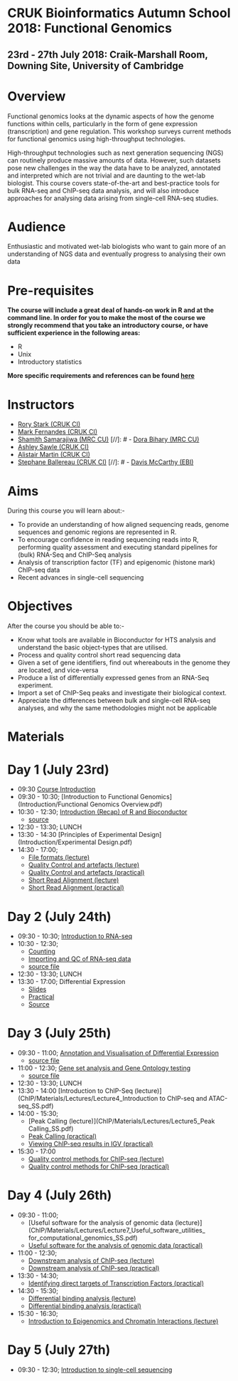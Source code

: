 # CRUK Bioinformatics Autumn School 2018: Functional Genomics

## 23rd - 27th July 2018: Craik-Marshall Room, Downing Site, University of Cambridge


# Overview

Functional genomics looks at the dynamic aspects of how the genome functions within cells,
particularly in the form of gene expression (transcription) and gene regulation. This workshop surveys
current methods for functional genomics using high-throughput technologies. 

High-throughput technologies such as next generation sequencing (NGS) can routinely produce massive amounts of data. However, such datasets pose new challenges in the way the data have to be analyzed, annotated and interpreted which are not trivial and are daunting to the wet-lab biologist. This course covers state-of-the-art and best-practice tools for bulk RNA-seq and ChIP-seq data analysis, and will also introduce approaches for analysing data arising from single-cell RNA-seq studies.

# Audience

Enthusiastic and motivated wet-lab biologists who want to gain more of an understanding of NGS data and eventually progress to analysing their own data

# Pre-requisites

**The course will include a great deal of hands-on work in R and at the command line. In order for you to make the most of the course we strongly recommend that you take an introductory course, or have sufficient experience in the following areas:**

- R
- Unix
- Introductory statistics

**More specific requirements and references can be found [here](http://www.cruk.cam.ac.uk/bioinformatics-summer-school-prerequisites)**


# Instructors

- [Rory Stark (CRUK CI)](http://www.cruk.cam.ac.uk/core-facilities/bioinformatics-core)
- [Mark Fernandes (CRUK CI)](http://www.cruk.cam.ac.uk/core-facilities/bioinformatics-core)
- [Shamith Samarajiwa (MRC CU)](http://www.mrc-cu.cam.ac.uk/research/Shamith-Samarajiwa-folder)
[//]: # - [Dora Bihary (MRC CU)](http://www.mrc-cu.cam.ac.uk/research/Shamith-Samarajiwa-folder)
- [Ashley Sawle (CRUK CI)](http://www.cruk.cam.ac.uk/core-facilities/bioinformatics-core)
- [Alistair Martin (CRUK CI)](http://www.cruk.cam.ac.uk/research-groups/caldas-group)
- [Stephane Ballereau (CRUK CI)](http://www.cruk.cam.ac.uk/core-facilities/bioinformatics-core)
[//]: # - [Davis McCarthy (EBI)](https://sites.google.com/site/davismcc/home)


# Aims
During this course you will learn about:-

- To provide an understanding of how aligned sequencing reads, genome sequences and genomic regions are represented in R.
- To encourage confidence in reading sequencing reads into R, performing quality assessment and executing standard pipelines for (bulk) RNA-Seq and ChIP-Seq analysis 
- Analysis of transcription factor (TF) and epigenomic (histone mark) ChIP-seq data 
- Recent advances in single-cell sequencing

# Objectives
After the course you should be able to:-

- Know what tools are available in Bioconductor for HTS analysis and understand the basic object-types that are utilised.
- Process and quality control short read sequencing data 
- Given a set of gene identifiers, find out whereabouts in the genome they are located, and vice-versa 
- Produce a list of differentially expressed genes from an RNA-Seq experiment.
- Import a set of ChIP-Seq peaks and investigate their biological context.
- Appreciate the differences between bulk and single-cell RNA-seq analyses, and why the same methodologies might not be applicable

# Materials

# Day 1 (July 23rd)

- 09:30 [Course Introduction](Introduction/Session1-intro.html)
- 09:30 - 10:30; [Introduction to Functional Genomics](Introduction/Functional Genomics Overview.pdf)
- 10:30 - 12:30; [Introduction (Recap) of R and Bioconductor](Introduction/bioc-intro.nb.html)
  + [source](Introduction/bioc-intro.Rmd)
- 12:30 - 13:30; LUNCH
- 13:30 - 14:30 [Principles of Experimental Design](Introduction/Experimental Design.pdf)
- 14:30 - 17:00;
    + [File formats (lecture)](Introduction/SS_DB/Materials/Lectures/Lecture1_fileFormats_DB.pdf)
    + [Quality Control and artefacts (lecture)](Introduction/SS_DB/Materials/Lectures/Lecture2_qualityControl_artefactRemoval_DB.pdf)
    + [Quality Control and artefacts (practical)](Introduction/SS_DB/Materials/Practicals/Practical1_qualityControl_artefactRemoval_DB.pdf)
    + [Short Read Alignment (lecture)](Introduction/SS_DB/Materials/Lectures/Lecture3_ShortRead_Alignment_SS.pdf)
    + [Short Read Alignment (practical)](Introduction/SS_DB/Materials/Practicals/Practical2_Sequence_Alignment_SS.html)
    
# Day 2 (July 24th)

- 09:30 - 10:30; [Introduction to RNA-seq](RNASeq/slides/rnaSeq_Sept2017.pdf)
- 10:30 - 12:30; 
  + [Counting](RNASeq/count.nb.html)
  + [Importing and QC of RNA-seq data](RNASeq/rna-seq-preprocessing.nb.html)
  + [source file](RNASeq/slides/rna-seq-preprocessing.nb.Rmd)
- 12:30 - 13:30; LUNCH
- 13:30 - 17:00; Differential Expression
  + [Slides](RNASeq/slides/LinearModels.pdf)
  + [Practical](DifferentialExpression/rna-seq-de.nb.html)
  + [Source](DifferentialExpression/rna-seq.Rmd)

# Day 3 (July 25th)

- 09:30 - 11:00; [Annotation and Visualisation of Differential Expression](RNASeq/rna-seq-annotation-visualisation.nb.html)
  + [source file](RNASeq/rna-seq-annotation-visualisation.nb.Rmd)
- 11:00 - 12:30; [Gene set analysis and Gene Ontology testing](RNASeq/rna-seq-gene-set-testing.nb.html)
  + [source file](RNASeq/rna-seq-gene-set-testing.Rmd)
- 12:30 - 13:30; LUNCH
- 13:30 - 14:00 [Introduction to ChIP-Seq (lecture)](ChIP/Materials/Lectures/Lecture4_Introduction to ChIP-seq and ATAC-seq_SS.pdf)
- 14:00 - 15:30; 
  + [Peak Calling (lecture)](ChIP/Materials/Lectures/Lecture5_Peak Calling_SS.pdf)
  + [Peak Calling (practical)](ChIP/Materials/Practicals/Prctical4_PeakCalling_SS.pdf)
  + [Viewing ChIP-seq results in IGV (practical)](ChIP/Materials/Practicals/Practical3_IGV_DB.pdf)
- 15:30 - 17:00  
  + [Quality control methods for ChIP-seq (lecture)](ChIP/Materials/Lectures/Lecture6_chipqc_DB.pdf)
  + [Quality control methods for ChIP-seq (practical)](ChIP/Materials/Practicals/Practical5_chipqc_DB.pdf)
  
# Day 4 (July 26th)

- 09:30 - 11:00; 
  + [Useful software for the analysis of genomic data (lecture)](ChIP/Materials/Lectures/Lecture7_Useful_software_utilities_ for_computational_genomics_SS.pdf)
  + [Useful software for the analysis of genomic data (practical)](ChIP/Materials/Practicals/Practical6_Useful_Utilities_for_Genomics.pdf)
- 11:00 - 12:30;
  + [Downstream analysis of ChIP-seq (lecture)](ChIP/Materials/Lectures/Lecture_8_and_9_Downstream_Analysis_of_ChIPseq_SS.pdf)
  + [Downstream analysis of ChIP-seq (practical)](ChIP/Materials/Practicals/Practical7_DownStreamAnalysis.pdf)
- 13:30 - 14:30;  
  + [Identifying direct targets of Transcription Factors (practical)](ChIP/Materials/Practicals/Practical8_Rcade_SS.pdf)
- 14:30 - 15:30;  
  + [Differential binding analysis (lecture)](ChIP/Materials/Lectures/Lecture10_Differential_binding.pdf)
  + [Differential binding analysis (practical)](ChIP/Materials/Practicals/Practical9_diffbind_DB.pdf)
- 15:30 - 16:30; 
  + [Introduction to Epigenomics and Chromatin Interactions (lecture)](ChIP/Materials/Lectures/Lecture11_Intro_to_Epigenomics_SS.pdf)
  
  
# Day 5 (July 27th)

- 09:30 - 12:30; [Introduction to single-cell sequencing](SingleCell/index.html)


<!--
## Data
- Mouse mammary data (counts): [https://figshare.com/s/1d788fd384d33e913a2a](https://figshare.com/s/1d788fd384d33e913a2a)
-->
